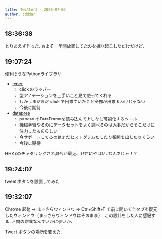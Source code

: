 ```yaml
---
title: Twitter2 - 2020-07-06
author: cdddar
---
```


## 18:36:36

とりあえず作った.
およそ一年間放置してたのを掘り起こしただけだけど.

## 19:07:24

便利そうなPythonライブラリ

- [typer](https://github.com/tiangolo/typer)
    - click のラッパー
    - 型アノテーションを上手いこと見て使ってくれる
    - しかしまだまだ click で出来ていたこと全部が出来るわけじゃない
    - 今後に期待
- [dataprep](https://sfu-db.github.io/dataprep/index.html)
    - pandas のDataFrameを読み込んでよしなに可視化するツール
    - 機械学習やるのにデータセットをよく調べるのは大事だからそこだけに注力したものらしい
    - 今サポートしてるのはまだヒストグラムだしたり相関を出したりくらい
    - 今後に期待

HHKBのチャタリングされ具合が最近、非常にやばい.
なんでじゃ！？

<!-- vim: set ft=markdown: -->
## 19:24:07

tweet ボタンを設置してみた

<!-- vim: set ft=markdown: -->
## 19:32:07

Chrome 起動 → まっさらウィンドウ → Ctrl+Shift+T で前に開いてたタブを復元したウィンドウ（まっさらウィンドウはそのまま）.
この設計をした人に感服する.
人間の常識なんていかに儚いか.

Tweet ボタンの場所を変えた.
